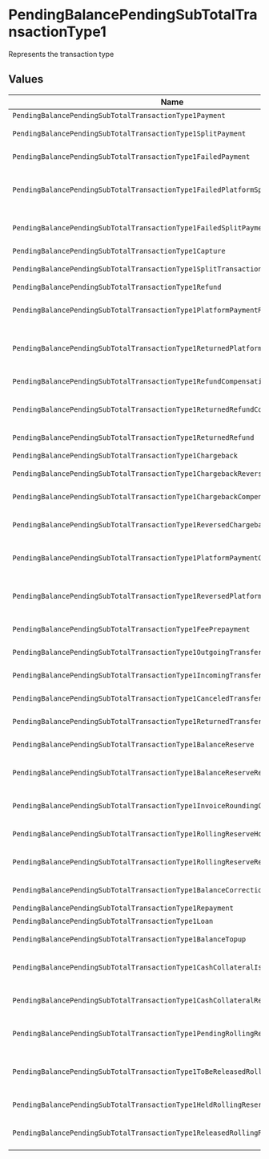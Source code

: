 # PendingBalancePendingSubTotalTransactionType1

Represents the transaction type


## Values

| Name                                                                             | Value                                                                            |
| -------------------------------------------------------------------------------- | -------------------------------------------------------------------------------- |
| `PendingBalancePendingSubTotalTransactionType1Payment`                           | payment                                                                          |
| `PendingBalancePendingSubTotalTransactionType1SplitPayment`                      | split-payment                                                                    |
| `PendingBalancePendingSubTotalTransactionType1FailedPayment`                     | failed-payment                                                                   |
| `PendingBalancePendingSubTotalTransactionType1FailedPlatformSplitPayment`        | failed-platform-split-payment                                                    |
| `PendingBalancePendingSubTotalTransactionType1FailedSplitPaymentCompensation`    | failed-split-payment-compensation                                                |
| `PendingBalancePendingSubTotalTransactionType1Capture`                           | capture                                                                          |
| `PendingBalancePendingSubTotalTransactionType1SplitTransaction`                  | split-transaction                                                                |
| `PendingBalancePendingSubTotalTransactionType1Refund`                            | refund                                                                           |
| `PendingBalancePendingSubTotalTransactionType1PlatformPaymentRefund`             | platform-payment-refund                                                          |
| `PendingBalancePendingSubTotalTransactionType1ReturnedPlatformPaymentRefund`     | returned-platform-payment-refund                                                 |
| `PendingBalancePendingSubTotalTransactionType1RefundCompensation`                | refund-compensation                                                              |
| `PendingBalancePendingSubTotalTransactionType1ReturnedRefundCompensation`        | returned-refund-compensation                                                     |
| `PendingBalancePendingSubTotalTransactionType1ReturnedRefund`                    | returned-refund                                                                  |
| `PendingBalancePendingSubTotalTransactionType1Chargeback`                        | chargeback                                                                       |
| `PendingBalancePendingSubTotalTransactionType1ChargebackReversal`                | chargeback-reversal                                                              |
| `PendingBalancePendingSubTotalTransactionType1ChargebackCompensation`            | chargeback-compensation                                                          |
| `PendingBalancePendingSubTotalTransactionType1ReversedChargebackCompensation`    | reversed-chargeback-compensation                                                 |
| `PendingBalancePendingSubTotalTransactionType1PlatformPaymentChargeback`         | platform-payment-chargeback                                                      |
| `PendingBalancePendingSubTotalTransactionType1ReversedPlatformPaymentChargeback` | reversed-platform-payment-chargeback                                             |
| `PendingBalancePendingSubTotalTransactionType1FeePrepayment`                     | fee-prepayment                                                                   |
| `PendingBalancePendingSubTotalTransactionType1OutgoingTransfer`                  | outgoing-transfer                                                                |
| `PendingBalancePendingSubTotalTransactionType1IncomingTransfer`                  | incoming-transfer                                                                |
| `PendingBalancePendingSubTotalTransactionType1CanceledTransfer`                  | canceled-transfer                                                                |
| `PendingBalancePendingSubTotalTransactionType1ReturnedTransfer`                  | returned-transfer                                                                |
| `PendingBalancePendingSubTotalTransactionType1BalanceReserve`                    | balance-reserve                                                                  |
| `PendingBalancePendingSubTotalTransactionType1BalanceReserveReturn`              | balance-reserve-return                                                           |
| `PendingBalancePendingSubTotalTransactionType1InvoiceRoundingCompensation`       | invoice-rounding-compensation                                                    |
| `PendingBalancePendingSubTotalTransactionType1RollingReserveHold`                | rolling-reserve-hold                                                             |
| `PendingBalancePendingSubTotalTransactionType1RollingReserveRelease`             | rolling-reserve-release                                                          |
| `PendingBalancePendingSubTotalTransactionType1BalanceCorrection`                 | balance-correction                                                               |
| `PendingBalancePendingSubTotalTransactionType1Repayment`                         | repayment                                                                        |
| `PendingBalancePendingSubTotalTransactionType1Loan`                              | loan                                                                             |
| `PendingBalancePendingSubTotalTransactionType1BalanceTopup`                      | balance-topup                                                                    |
| `PendingBalancePendingSubTotalTransactionType1CashCollateralIssuance`            | cash-collateral-issuance';                                                       |
| `PendingBalancePendingSubTotalTransactionType1CashCollateralRelease`             | cash-collateral-release                                                          |
| `PendingBalancePendingSubTotalTransactionType1PendingRollingReserve`             | pending-rolling-reserve                                                          |
| `PendingBalancePendingSubTotalTransactionType1ToBeReleasedRollingReserve`        | to-be-released-rolling-reserve                                                   |
| `PendingBalancePendingSubTotalTransactionType1HeldRollingReserve`                | held-rolling-reserve                                                             |
| `PendingBalancePendingSubTotalTransactionType1ReleasedRollingReserve`            | released-rolling-reserve                                                         |